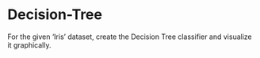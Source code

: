 # Decision-Tree
For the given ‘Iris’ dataset, create the Decision Tree classifier and visualize it graphically.
